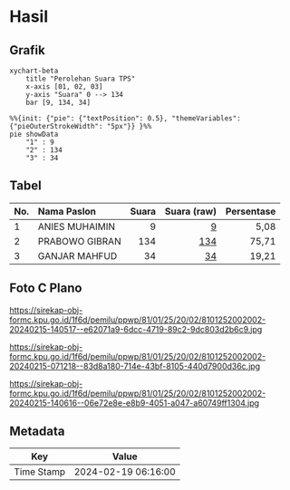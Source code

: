 # Hasil

## Grafik

```mermaid
xychart-beta
    title "Perolehan Suara TPS"
    x-axis [01, 02, 03]
    y-axis "Suara" 0 --> 134
    bar [9, 134, 34]
```

```mermaid
%%{init: {"pie": {"textPosition": 0.5}, "themeVariables": {"pieOuterStrokeWidth": "5px"}} }%%
pie showData
    "1" : 9
    "2" : 134
    "3" : 34
```

## Tabel

| No. | Nama Paslon    | Suara | Suara (raw) | Persentase |
|:--- |:-------------- | -----:| -----------:| ----------:|
| 1   | ANIES MUHAIMIN | 9     | [9][p-1]    | 5,08       |
| 2   | PRABOWO GIBRAN | 134   | [134][p-2]  | 75,71      |
| 3   | GANJAR MAHFUD  | 34    | [34][p-3]   | 19,21      |


[p-1]: https://github.com/gigit-pemilu/pemilu-2024-81-maluku/blob/main/pilpres/hitung-suara/sub/81-maluku/sub/01-maluku-tengah/sub/25-seram-utara-timur-kobi/sub/2002-sariputih/sub/002-tps/sub/paslon-1.txt
[p-2]: https://github.com/gigit-pemilu/pemilu-2024-81-maluku/blob/main/pilpres/hitung-suara/sub/81-maluku/sub/01-maluku-tengah/sub/25-seram-utara-timur-kobi/sub/2002-sariputih/sub/002-tps/sub/paslon-2.txt
[p-3]: https://github.com/gigit-pemilu/pemilu-2024-81-maluku/blob/main/pilpres/hitung-suara/sub/81-maluku/sub/01-maluku-tengah/sub/25-seram-utara-timur-kobi/sub/2002-sariputih/sub/002-tps/sub/paslon-3.txt

## Foto C Plano

https://sirekap-obj-formc.kpu.go.id/1f6d/pemilu/ppwp/81/01/25/20/02/8101252002002-20240215-140517--e62071a9-6dcc-4719-89c2-9dc803d2b6c9.jpg

https://sirekap-obj-formc.kpu.go.id/1f6d/pemilu/ppwp/81/01/25/20/02/8101252002002-20240215-071218--83d8a180-714e-43bf-8105-440d7900d36c.jpg

https://sirekap-obj-formc.kpu.go.id/1f6d/pemilu/ppwp/81/01/25/20/02/8101252002002-20240215-140616--06e72e8e-e8b9-4051-a047-a60749ff1304.jpg


## Metadata

| Key        | Value               |
| ---------- | ------------------- |
| Time Stamp | 2024-02-19 06:16:00 |




